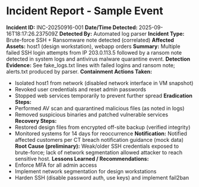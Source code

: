 # Incident Report - Sample Event
**Incident ID:** INC-20250916-001
**Date/Time Detected:** 2025-09-16T18:17:26.237509Z
**Detected By:** Automated log parser
**Incident Type:** Brute-force SSH + Ransomware note detected (correlated)
**Affected Assets:** host1 (design workstation), webapp orders
**Summary:** Multiple failed SSH login attempts from IP 203.0.113.5 followed by a ransom note detected in system logs and antivirus malware quarantine event.
**Detection Evidence:** See fake_logs.txt lines with failed logins and ransom note; alerts.txt produced by parser.
**Containment Actions Taken:** 
- Isolated host1 from network (disabled network interface in VM snapshot)
- Revoked user credentials and reset admin passwords
- Stopped web services temporarily to prevent further spread
**Eradication Steps:** 
- Performed AV scan and quarantined malicious files (as noted in logs)
- Removed suspicious binaries and patched vulnerable services
**Recovery Steps:** 
- Restored design files from encrypted off-site backup (verified integrity)
- Monitored systems for 14 days for reoccurrence
**Notification:** Notified affected customers per CT breach notification guidance (mock data)
**Root Cause (preliminary):** Weak/older SSH credentials exposed to brute-force; lack of network segmentation allowed attacker to reach sensitive host.
**Lessons Learned / Recommendations:** 
- Enforce MFA for all admin access
- Implement network segmentation for design workstations
- Harden SSH (disable password auth, use keys) and implement fail2ban
